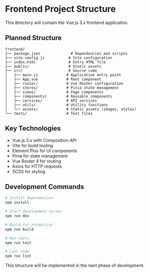 # Frontend Project Structure

This directory will contain the Vue.js 3.x frontend application.

## Planned Structure

```
frontend/
├── package.json              # Dependencies and scripts
├── vite.config.js           # Vite configuration
├── index.html               # Entry HTML file
├── public/                  # Static assets
├── src/                     # Source code
│   ├── main.js             # Application entry point
│   ├── App.vue             # Root component
│   ├── router/             # Vue Router configuration
│   ├── stores/             # Pinia state management
│   ├── views/              # Page components
│   ├── components/         # Reusable components
│   ├── services/           # API services
│   ├── utils/              # Utility functions
│   └── assets/             # Static assets (images, styles)
└── tests/                  # Test files
```

## Key Technologies

- Vue.js 3.x with Composition API
- Vite for build tooling
- Element Plus for UI components
- Pinia for state management
- Vue Router 4 for routing
- Axios for HTTP requests
- SCSS for styling

## Development Commands

```bash
# Install dependencies
npm install

# Start development server
npm run dev

# Build for production
npm run build

# Run tests
npm run test

# Lint code
npm run lint
```

This structure will be implemented in the next phase of development.